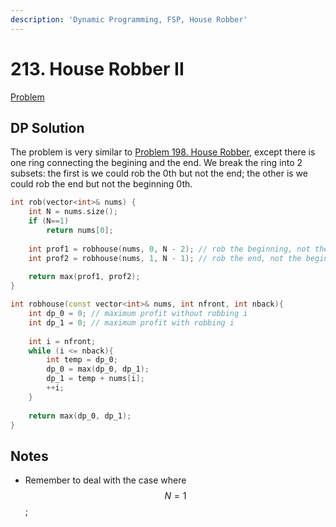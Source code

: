 ```yaml
---
description: 'Dynamic Programming, FSP, House Robber'
---
```


# 213. House Robber II

[Problem](https://leetcode.com/problems/house-robber-ii/)

## DP Solution

The problem is very similar to [Problem 198. House Robber](https://leetcode.com/problems/house-robber/), except there is one ring 
connecting the begining and the end. We break the ring into 2 subsets: the first is we could rob the 0th but not the end; the other 
is we could rob the end but not the beginning 0th.

```cpp
int rob(vector<int>& nums) {
    int N = nums.size();
    if (N==1)
        return nums[0];
    
    int prof1 = robhouse(nums, 0, N - 2); // rob the beginning, not the end
    int prof2 = robhouse(nums, 1, N - 1); // rob the end, not the beginning
    
    return max(prof1, prof2);
}

int robhouse(const vector<int>& nums, int nfront, int nback){
    int dp_0 = 0; // maximum profit without robbing i
    int dp_1 = 0; // maximum profit with robbing i
    
    int i = nfront;
    while (i <= nback){
        int temp = dp_0;
        dp_0 = max(dp_0, dp_1);
        dp_1 = temp + nums[i];
        ++i;
    }
    
    return max(dp_0, dp_1);
}
```

## Notes
- Remember to deal with the case where $$N=1$$;
